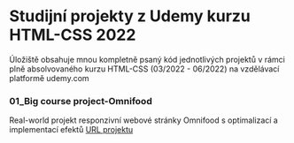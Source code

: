 # Studijní projekty z Udemy kurzu HTML-CSS 2022
Úložiště obsahuje mnou kompletně psaný kód jednotlivých projektů v rámci plně absolvovaného kurzu HTML-CSS (03/2022 - 06/2022) na vzdělávací platformě udemy.com
### 01_Big course project-Omnifood
Real-world projekt responzivní webové stránky Omnifood s optimalizací a implementací efektů [URL projektu](https://omnifood-lb.netlify.app/)
